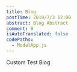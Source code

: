 ```yaml
---
title: Blog
postTime: 2019/7/3 12:00
abstract: Blog Abstract
comment: 0
isAutoTranslated: false
codePaths:
  - ModalApp.js
---
```


Custom Test Blog

<ComponentSSR>
    <ModalApp />
</ComponentSSR>
